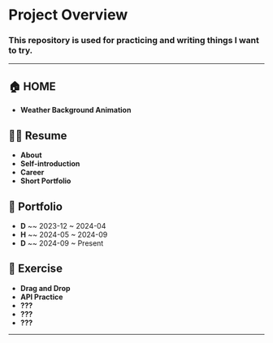 # Project Overview

### This repository is used for practicing and writing things I want to try.

---

## 🏠 HOME
- **Weather Background Animation**

## 🧑‍💻 Resume
- **About**
- **Self-introduction**
- **Career**
- **Short Portfolio**

## 💼 Portfolio
- **D** ~~ 2023-12 ~ 2024-04
- **H** ~~ 2024-05 ~ 2024-09
- **D** ~~ 2024-09 ~ Present

## 💪 Exercise
- **Drag and Drop**
- **API Practice**
- **???**
- **???**
- **???**

---
